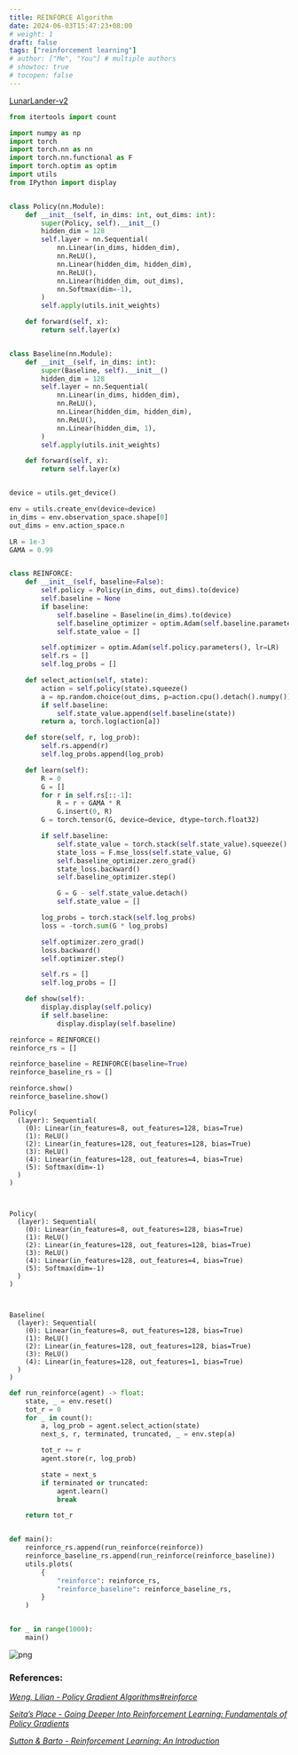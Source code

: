 ```yaml
---
title: REINFORCE Algorithm
date: 2024-06-03T15:47:23+08:00
# weight: 1
draft: false
tags: ["reinforcement learning"]
# author: ["Me", "You"] # multiple authors
# showtoc: true
# tocopen: false
---
```


[LunarLander-v2][1]

[1]: https://gymnasium.farama.org/environments/box2d/lunar_lander/


```python
from itertools import count

import numpy as np
import torch
import torch.nn as nn
import torch.nn.functional as F
import torch.optim as optim
import utils
from IPython import display


class Policy(nn.Module):
    def __init__(self, in_dims: int, out_dims: int):
        super(Policy, self).__init__()
        hidden_dim = 128
        self.layer = nn.Sequential(
            nn.Linear(in_dims, hidden_dim),
            nn.ReLU(),
            nn.Linear(hidden_dim, hidden_dim),
            nn.ReLU(),
            nn.Linear(hidden_dim, out_dims),
            nn.Softmax(dim=-1),
        )
        self.apply(utils.init_weights)

    def forward(self, x):
        return self.layer(x)


class Baseline(nn.Module):
    def __init__(self, in_dims: int):
        super(Baseline, self).__init__()
        hidden_dim = 128
        self.layer = nn.Sequential(
            nn.Linear(in_dims, hidden_dim),
            nn.ReLU(),
            nn.Linear(hidden_dim, hidden_dim),
            nn.ReLU(),
            nn.Linear(hidden_dim, 1),
        )
        self.apply(utils.init_weights)

    def forward(self, x):
        return self.layer(x)


device = utils.get_device()

env = utils.create_env(device=device)
in_dims = env.observation_space.shape[0]
out_dims = env.action_space.n

LR = 1e-3
GAMA = 0.99


class REINFORCE:
    def __init__(self, baseline=False):
        self.policy = Policy(in_dims, out_dims).to(device)
        self.baseline = None
        if baseline:
            self.baseline = Baseline(in_dims).to(device)
            self.baseline_optimizer = optim.Adam(self.baseline.parameters(), lr=LR)
            self.state_value = []

        self.optimizer = optim.Adam(self.policy.parameters(), lr=LR)
        self.rs = []
        self.log_probs = []

    def select_action(self, state):
        action = self.policy(state).squeeze()
        a = np.random.choice(out_dims, p=action.cpu().detach().numpy())
        if self.baseline:
            self.state_value.append(self.baseline(state))
        return a, torch.log(action[a])

    def store(self, r, log_prob):
        self.rs.append(r)
        self.log_probs.append(log_prob)

    def learn(self):
        R = 0
        G = []
        for r in self.rs[::-1]:
            R = r + GAMA * R
            G.insert(0, R)
        G = torch.tensor(G, device=device, dtype=torch.float32)

        if self.baseline:
            self.state_value = torch.stack(self.state_value).squeeze()
            state_loss = F.mse_loss(self.state_value, G)
            self.baseline_optimizer.zero_grad()
            state_loss.backward()
            self.baseline_optimizer.step()

            G = G - self.state_value.detach()
            self.state_value = []

        log_probs = torch.stack(self.log_probs)
        loss = -torch.sum(G * log_probs)

        self.optimizer.zero_grad()
        loss.backward()
        self.optimizer.step()

        self.rs = []
        self.log_probs = []

    def show(self):
        display.display(self.policy)
        if self.baseline:
            display.display(self.baseline)

reinforce = REINFORCE()
reinforce_rs = []

reinforce_baseline = REINFORCE(baseline=True)
reinforce_baseline_rs = []

reinforce.show()
reinforce_baseline.show()
```


    Policy(
      (layer): Sequential(
        (0): Linear(in_features=8, out_features=128, bias=True)
        (1): ReLU()
        (2): Linear(in_features=128, out_features=128, bias=True)
        (3): ReLU()
        (4): Linear(in_features=128, out_features=4, bias=True)
        (5): Softmax(dim=-1)
      )
    )



    Policy(
      (layer): Sequential(
        (0): Linear(in_features=8, out_features=128, bias=True)
        (1): ReLU()
        (2): Linear(in_features=128, out_features=128, bias=True)
        (3): ReLU()
        (4): Linear(in_features=128, out_features=4, bias=True)
        (5): Softmax(dim=-1)
      )
    )



    Baseline(
      (layer): Sequential(
        (0): Linear(in_features=8, out_features=128, bias=True)
        (1): ReLU()
        (2): Linear(in_features=128, out_features=128, bias=True)
        (3): ReLU()
        (4): Linear(in_features=128, out_features=1, bias=True)
      )
    )



```python
def run_reinforce(agent) -> float:
    state, _ = env.reset()
    tot_r = 0
    for _ in count():
        a, log_prob = agent.select_action(state)
        next_s, r, terminated, truncated, _ = env.step(a)

        tot_r += r
        agent.store(r, log_prob)

        state = next_s
        if terminated or truncated:
            agent.learn()
            break

    return tot_r


def main():
    reinforce_rs.append(run_reinforce(reinforce))
    reinforce_baseline_rs.append(run_reinforce(reinforce_baseline))
    utils.plots(
        {
            "reinforce": reinforce_rs,
            "reinforce_baseline": reinforce_baseline_rs,
        }
    )


for _ in range(1000):
    main()
```



![png](REINFORCE_2_0.png)



### References:

<cite>[Weng, Lilian - Policy Gradient Algorithms#reinforce][1]</cite>

<cite>[Seita’s Place - Going Deeper Into Reinforcement Learning: Fundamentals of Policy Gradients][2]</cite>

<cite>[Sutton & Barto - Reinforcement Learning: An Introduction][3]</cite>

[1]: https://lilianweng.github.io/posts/2018-04-08-policy-gradient/#reinforce
[2]: https://danieltakeshi.github.io/2017/03/28/going-deeper-into-reinforcement-learning-fundamentals-of-policy-gradients/
[3]: http://incompleteideas.net/book/bookdraft2017nov5.pdf
